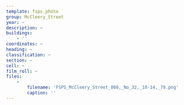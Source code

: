 ```yaml
---
template: fsps_photo
group: McCleery_Street
year: ~
description: ~
buildings:
    - ''
coordinates: ~
heading: ~
classification: ~
section: ~
cell: ~
film_roll: ~
files:
    -
        filename: 'FSPS_McCleery_Street_008,_No_32,_18-14,_79.png'
        caption: ''
---
```


